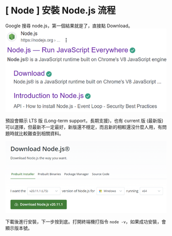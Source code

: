 # \[ Node ] 安裝 Node.js 流程
Google 搜尋 node.js，第一個結果就是了，直接點 Download。
![alt text](image-3.png)

預設會顯示 LTS 版 (Long-term support，長期支援)，也有 current 版 (最新版) 可以選擇，但最新不一定最好，新版還不穩定，而且新的相較還沒什麼人用，有問題時就比較難查到相關資料。

![alt text](image-4.png)
 

下載後進行安裝，下一步按到底。打開終端機打指令 `node -v`，如果成功安裝，會顯示版本號。